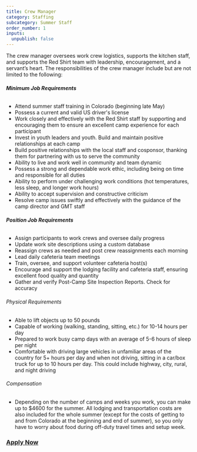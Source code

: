 ```yaml
---
title: Crew Manager
category: Staffing
subcategory: Summer Staff
order_number: 1
inputs:
  unpublish: false
---
```

The crew manager oversees work crew logistics, supports the kitchen staff, and supports the Red Shirt team with leadership, encouragement, and a servant’s heart. The responsibilities of the crew manager include but are not limited to the following:

###### **Minimum Job Requirements**

<div><ul><li>Attend summer staff training in Colorado (beginning late May)</li><li>Possess a current and valid US driver's license</li><li>Work closely and effectively with the Red Shirt staff by supporting and encouraging them to ensure an excellent camp experience for each participant</li><li>Invest in youth leaders and youth. Build and maintain positive relationships at each camp</li><li>Build positive relationships with the local staff and cosponsor, thanking them for partnering with us to serve the community</li><li>Ability to live and work well in community and team dynamic</li><li>Possess a strong and dependable work ethic, including being on time and responsible for all duties</li><li>Ability to perform under challenging work conditions (hot temperatures, less sleep, and longer work hours)</li><li>Ability to accept supervision and constructive criticism</li><li>Resolve camp issues swiftly and effectively with the guidance of the camp director and GMT staff</li></ul><h6><strong>Position Job Requirements</strong></h6><ul><li>Assign participants to work crews and oversee daily progress</li><li>Update work site descriptions using a custom database</li><li>Reassign crews as needed and post crew reassignments each morning</li><li>Lead daily cafeteria team meetings</li><li>Train, oversee, and support volunteer cafeteria host(s)</li><li>Encourage and support the lodging facility and cafeteria staff, ensuring excellent food quality and quantity</li><li>Gather and verify Post-Camp Site Inspection Reports. Check for accuracy</li></ul><div><h6>Physical Requirements</h6><ul><li>Able to lift objects up to 50 pounds</li><li>Capable of working (walking, standing, sitting, etc.) for 10-14 hours per day</li><li>Prepared to work busy camp days with an average of 5-6 hours of sleep per night</li><li>Comfortable with driving large vehicles in unfamiliar areas of the country for 5+ hours per day and when not driving, sitting in a car/box truck for up to 10 hours per day. This could include highway, city, rural, and night driving</li></ul><h6>Compensation</h6><ul><li>Depending on the number of camps and weeks you work, you can make up to $4600 for the summer. All lodging and transportation costs are also included for the whole summer (except for the costs of getting to and from Colorado at the beginning and end of summer), so you only have to worry about food during off-duty travel times and setup week.</li></ul><h3><a target="_blank" rel="noopener" href="https://argentasoftware.com/interfaces/gmt/portalStaff/frmSignUp.aspx">Apply Now</a></h3></div></div>